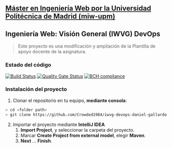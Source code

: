 ## [Máster en Ingeniería Web por la Universidad Politécnica de Madrid (miw-upm)](http://miw.etsisi.upm.es)
## Ingeniería Web: Visión General (IWVG) DevOps
> Este proyecto es una modificación y ampliación de la Plantilla de apoyo docente de la asignatura.

### Estado del código
[![Build Status](https://travis-ci.org/Crowded1984/iwvg-devops-daniel-gallardo.svg?branch=develop)](https://travis-ci.org/Crowded1984/iwvg-devops-daniel-gallardo)
[![Quality Gate Status](https://sonarcloud.io/api/project_badges/measure?project=es.upm.miw%3Aiwvg-devops-daniel-gallardo&metric=alert_status)](https://sonarcloud.io/dashboard?id=es.upm.miw%3Aiwvg-devops-daniel-gallardo)
[![BCH compliance](https://bettercodehub.com/edge/badge/Crowded1984/iwvg-devops-daniel-gallardo?branch=develop)](https://bettercodehub.com/results/Crowded1984/iwvg-devops-daniel-gallardo)

### Instalación del proyecto
1. Clonar el repositorio en tu equipo, **mediante consola**:
```sh
> cd <folder path>
> git clone https://github.com/Crowded1984/iwvg-devops-daniel-gallardo
```
2. Importar el proyecto mediante **IntelliJ IDEA**
   1. **Import Project**, y seleccionar la carpeta del proyecto.
   1. Marcar **Create Project from external model**, elegir **Maven**.
   1. **Next** … **Finish**.
